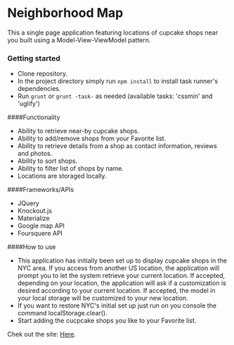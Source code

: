 # Neighborhood Map

This a single page application featuring locations of cupcake shops near you built using a Model-View-ViewModel pattern.

### Getting started

- Clone repository.
- In the project directory simply run `npm install` to install task runner's dependencies.
- Run `grunt` or  `grunt -task-` as needed (available tasks: 'cssmin' and 'uglify')

####Functionality

- Ability to retrieve near-by cupcake shops.
- Ability to add/remove shops from your Favorite list.
- Ability to retrieve details from a shop as contact information, reviews and photos.
- Ability to sort shops.
- Ability to filter list of shops by name.
- Locations are storaged locally.

####Frameworks/APIs

- JQuery
- Knockout.js
- Materialize
- Google map API
- Foursquere API

####How to use

- This application has initially been set up to display cupcake shops in the NYC area. If you access from another US location, the application will prompt you to let the system retrieve your current location. If accepted, depending on your location, the application will ask if a customization is desired according to your current location. If accepted, the model in your local storage will be customized to your new location.
- If you want to restore NYC's initial set up just run on you console the command localStorage.clear().
- Start adding the cucpcake shops you like to your Favorite list.

Chek out the site: [Here](https://bigapplemonkey.github.io/get-your-cupcakes/).